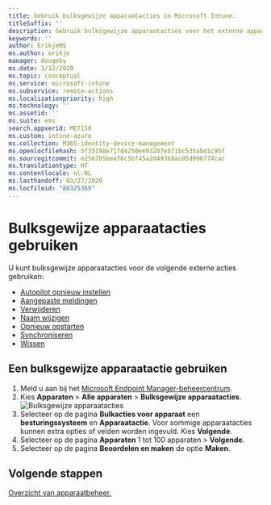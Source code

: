 ```yaml
---
title: Gebruik bulksgewijze apparaatacties in Microsoft Intune.
titleSuffix: ''
description: Gebruik bulksgewijze apparaatacties voor het externe apparaat.
keywords: ''
author: ErikjeMS
ms.author: erikje
manager: dougeby
ms.date: 3/12/2020
ms.topic: conceptual
ms.service: microsoft-intune
ms.subservice: remote-actions
ms.localizationpriority: high
ms.technology: ''
ms.assetid: ''
ms.suite: ems
search.appverid: MET150
ms.custom: intune-azure
ms.collection: M365-identity-device-management
ms.openlocfilehash: 5f33198e71fd4250ee93207e571bc535abd1c95f
ms.sourcegitcommit: e2567b5beaf6c5bf45a2d493b8ac05d996774cac
ms.translationtype: HT
ms.contentlocale: nl-NL
ms.lasthandoff: 03/27/2020
ms.locfileid: "80325369"
---
```

# <a name="use-bulk-device-actions"></a>Bulksgewijze apparaatacties gebruiken

U kunt bulksgewijze apparaatacties voor de volgende externe acties gebruiken:
- [Autopilot opnieuw instellen](https://docs.microsoft.com/windows/deployment/windows-autopilot/windows-autopilot-reset#reset-devices-with-remote-windows-autopilot-reset)
- [Aangepaste meldingen](custom-notifications.md#send-a-custom-notification-to-a-single-device)
- [Verwijderen](devices-wipe.md#delete-devices-from-the-intune-portal)
- [Naam wijzigen](device-rename.md)
- [Opnieuw opstarten](device-restart.md)
- [Synchroniseren](device-sync.md)
- [Wissen](devices-wipe.md#wipe)

## <a name="use-a-bulk-device-action"></a>Een bulksgewijze apparaatactie gebruiken

1. Meld u aan bij het [Microsoft Endpoint Manager-beheercentrum](https://go.microsoft.com/fwlink/?linkid=2109431).
2. Kies **Apparaten** > **Alle apparaten** > **Bulksgewijze apparaatacties**.
![Bulksgewijze apparaatacties](./media/bulk-device-actions/bulk-device-actions.png)
3. Selecteer op de pagina **Bulkacties voor apparaat** een **besturingssysteem** en **Apparaatactie**. Voor sommige apparaatacties kunnen extra opties of velden worden ingevuld. Kies **Volgende**.
4. Selecteer op de pagina **Apparaten** 1 tot 100 apparaten > **Volgende**.
5. Selecteer op de pagina **Beoordelen en maken** de optie **Maken**.

## <a name="next-steps"></a>Volgende stappen
[Overzicht van apparaatbeheer.](device-management.md)
